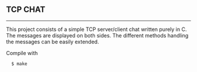 ## TCP CHAT
---
This project consists of a simple TCP server/client chat written purely in C. The messages are displayed on both sides. The different methods handling the messages can be easily extended. 

Compile with
```bash
  $ make
```

